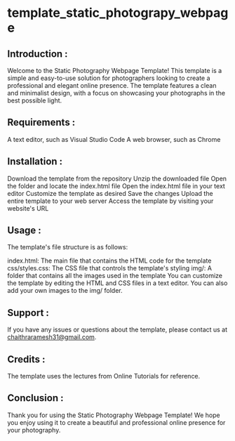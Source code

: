 # template_static_photograpy_webpage


## Introduction :

Welcome to the Static Photography Webpage Template! This template is a simple and easy-to-use solution for photographers looking to create a professional and elegant online presence. The template features a clean and minimalist design, with a focus on showcasing your photographs in the best possible light.

## Requirements :

A text editor, such as Visual Studio Code
A web browser, such as Chrome

## Installation :

Download the template from the repository
Unzip the downloaded file
Open the folder and locate the index.html file
Open the index.html file in your text editor
Customize the template as desired
Save the changes
Upload the entire template to your web server
Access the template by visiting your website's URL

## Usage :

The template's file structure is as follows:

index.html: The main file that contains the HTML code for the template
css/styles.css: The CSS file that controls the template's styling
img/: A folder that contains all the images used in the template
You can customize the template by editing the HTML and CSS files in a text editor. You can also add your own images to the img/ folder.

## Support :

If you have any issues or questions about the template, please contact us at chaithraramesh31@gmail.com. 

## Credits :

The template uses the lectures from Online Tutorials for reference.

## Conclusion :

Thank you for using the Static Photography Webpage Template! We hope you enjoy using it to create a beautiful and professional online presence for your photography.
